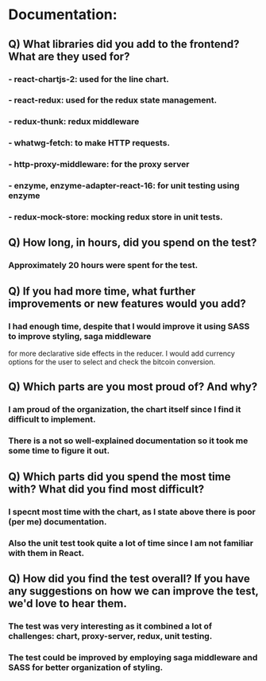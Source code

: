 # Documentation:

## Q) What libraries did you add to the frontend? What are they used for?
### - react-chartjs-2: used for the line chart.
### - react-redux: used for the redux state management.
### - redux-thunk: redux middleware
### - whatwg-fetch: to make HTTP requests.
### - http-proxy-middleware: for the proxy server
### - enzyme, enzyme-adapter-react-16: for unit testing using enzyme
### - redux-mock-store: mocking redux store in unit tests.

## Q) How long, in hours, did you spend on the test?
### Approximately 20 hours were spent for the test.

## Q) If you had more time, what further improvements or new features would you add?
### I had enough time, despite that I would improve it using SASS to improve styling, saga middleware
for more declarative side effects in the reducer. I would add currency options for the user to select
and check the bitcoin conversion.

## Q) Which parts are you most proud of? And why?
### I am proud of the organization, the chart itself since I find it difficult to implement.
### There is a not so well-explained documentation so it took me some time to figure it out.

## Q) Which parts did you spend the most time with? What did you find most difficult?
### I specnt most time with the chart, as I state above there is poor (per me) documentation.
### Also the unit test took quite a lot of time since I am not familiar with them in React.

## Q) How did you find the test overall? If you have any suggestions on how we can improve the test, we'd love to hear them.
### The test was very interesting as it combined a lot of challenges: chart, proxy-server, redux, unit testing.
### The test could be improved by employing saga middleware and SASS for better organization of styling.